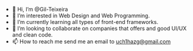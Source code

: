 - 👋 Hi, I’m @Gil-Teixeira
- 👀 I’m interested in Web Design and Web Programming.
- 🌱 I’m currently learning all types of front-end frameworks.
- 💞️ I’m looking to collaborate on companies that offers and good UI/UX and clean code.
- 📫 How to reach me send me an email to uch1hazg@gmail.com

<!---
Gil-Teixeira/Gil-Teixeira is a ✨ special ✨ repository because its `README.md` (this file) appears on your GitHub profile.
You can click the Preview link to take a look at your changes.
--->
